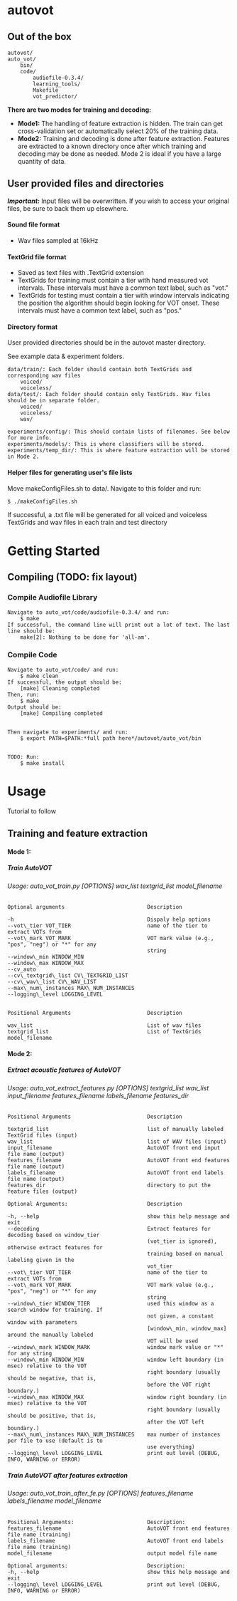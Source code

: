 autovot
=======
    
## Out of the box

    autovot/
    auto_vot/
        bin/
        code/
            audiofile-0.3.4/
            learning_tools/
            Makefile
            vot_predictor/
            
**There are two modes for training and decoding:**
* **Mode1:** The handling of feature extraction is hidden. The train can get cross-validation set or automatically select 20% of the training data.
* **Mode2:** Training and decoding is done after feature extraction. Features are extracted to a known directory once after which training and decoding may be done as needed. Mode 2 is ideal if you have a large quantity of data.

## User provided files and directories
***Important:*** Input files will be overwritten. If you wish to access your original files, be sure to back them up elsewhere.

#### Sound file format
* Wav files sampled at 16kHz

#### TextGrid file format
* Saved as text files with .TextGrid extension
* TextGrids for training must contain a tier with hand measured vot intervals. These intervals must have a common text label, such as "vot."
* TextGrids for testing must contain a tier with window intervals indicating the position the algorithm should begin looking for VOT onset. These intervals must have a common text label, such as "pos."

#### Directory format
User provided directories should be in the autovot master directory.

See example data & experiment folders.

    data/train/: Each folder should contain both TextGrids and corresponding wav files
        voiced/
        voiceless/
    data/test/: Each folder should contain only TextGrids. Wav files should be in separate folder.
        voiced/
        voiceless/
        wav/
    
    experiments/config/: This should contain lists of filenames. See below for more info.
    experiments/models/: This is where classifiers will be stored.
    experiments/temp_dir/: This is where feature extraction will be stored in Mode 2.

#### Helper files for generating user's file lists
Move makeConfigFiles.sh to data/. Navigate to this folder and run:

    $ ./makeConfigFiles.sh
    
If successful, a .txt file will be generated for all voiced and voiceless TextGrids and wav files in each train and test directory
    
# Getting Started
## Compiling (TODO: fix layout)
### Compile Audiofile Library

    Navigate to auto_vot/code/audiofile-0.3.4/ and run:
        $ make
    If successful, the command line will print out a lot of text. The last line should be:
        make[2]: Nothing to be done for 'all-am'.

### Compile Code

    Navigate to auto_vot/code/ and run:
        $ make clean
    If successful, the output should be:
        [make] Cleaning completed
    Then, run:
        $ make
    Output should be:
        [make] Compiling completed
    

    Then navigate to experiments/ and run:
        $ export PATH=$PATH:*full path here*/autovot/auto_vot/bin
        
        
    TODO: Run:
        $ make install

# Usage
Tutorial to follow

## Training and feature extraction

#### Mode 1:
##### *Train AutoVOT*
###### Usage: auto\_vot\_train.py [OPTIONS] wav\_list textgrid\_list model_filename 

    Optional arguments                          Description
    
    -h                                          Dispaly help options
    --vot\_tier VOT_TIER                        name of the tier to extract VOTs from
    --vot\_mark VOT_MARK                        VOT mark value (e.g., "pos", "neg") or "*" for any
                                                string
    --window\_min WINDOW_MIN 
    --window\_max WINDOW_MAX
    --cv_auto
    --cv\_textgrid\_list CV\_TEXTGRID_LIST
    --cv\_wav\_list CV\_WAV_LIST
    --max\_num\_instances MAX\_NUM_INSTANCES
    --logging\_level LOGGING_LEVEL


    Positional Arguments                        Description
    
    wav_list                                    List of wav files
    textgrid_list                               List of TextGrids
    model_filename                              
                

#### Mode 2: 
##### *Extract acoustic features of AutoVOT*
###### Usage: auto\_vot\_extract\_features.py [OPTIONS] textgrid\_list wav\_list input\_filename features\_filename labels\_filename features_dir
    

    Positional Arguments                        Description
    
    textgrid_list                               list of manually labeled TextGrid files (input)
    wav_list                                    list of WAV files (input)
    input_filename                              AutoVOT front end input file name (output)
    features_filename                           AutoVOT front end features file name (output)
    labels_filename                             AutoVOT front end labels file name (output)
    features_dir                                directory to put the feature files (output)

    Optional Arguments:                         Description
    
    -h, --help                                  show this help message and exit
    --decoding                                  Extract features for decoding based on window_tier
                                                (vot_tier is ignored), otherwise extract features for
                                                training based on manual labeling given in the
                                                vot_tier
    --vot\_tier VOT_TIER                        name of the tier to extract VOTs from
    --vot\_mark VOT_MARK                        VOT mark value (e.g., "pos", "neg") or "*" for any
                                                string
    --window\_tier WINDOW_TIER                  used this window as a search window for training. If
                                                not given, a constant window with parameters
                                                [window\_min, window_max] around the manually labeled
                                                VOT will be used
    --window\_mark WINDOW_MARK                  window mark value or "*" for any string
    --window\_min WINDOW_MIN                    window left boundary (in msec) relative to the VOT
                                                right boundary (usually should be negative, that is,
                                                before the VOT right boundary.)
    --window\_max WINDOW_MAX                    window right boundary (in msec) relative to the VOT
                                                right boundary (usually should be positive, that is,
                                                after the VOT left boundary.)
    --max\_num\_instances MAX\_NUM_INSTANCES    max number of instances per file to use (default is to
                                                use everything)
    --logging\_level LOGGING_LEVEL              print out level (DEBUG, INFO, WARNING or ERROR)
                  

##### *Train AutoVOT after features extraction*
###### Usage: auto\_vot\_train\_after\_fe.py [OPTIONS] features\_filename labels\_filename model\_filename

    Positional Arguments:                       Description:
    features_filename                           AutoVOT front end features file name (training)
    labels_filename                             AutoVOT front end labels file name (training)
    model_filename                              output model file name

    Optional arguments:                         Description:
    -h, --help                                  show this help message and exit
    --logging\_level LOGGING_LEVEL              print out level (DEBUG, INFO, WARNING or ERROR)



